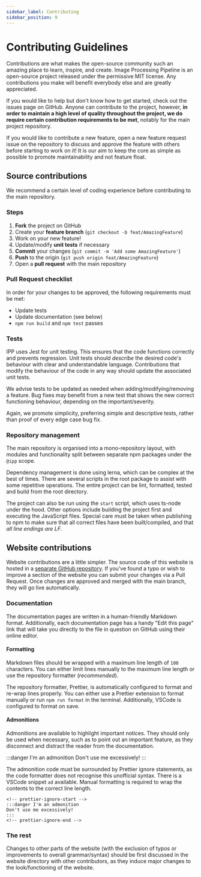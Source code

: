 ```yaml
---
sidebar_label: Contributing
sidebar_position: 9
---
```


# Contributing Guidelines

Contributions are what makes the open-source community such an amazing place to learn, inspire, and
create. Image Processing Pipeline is an open-source project released under the permissive MIT
license. Any contributions you make will benefit everybody else and are greatly appreciated.

If you would like to help but don't know how to get started, check out the issues page on GitHub.
Anyone can contribute to the project, however, **in order to maintain a high level of quality
throughout the project, we do require certain contribution requirements to be met**, notably for the
main project repository.

If you would like to contribute a new feature, open a new feature request issue on the repository to
discuss and approve the feature with others before starting to work on it! It is our aim to keep the
core as simple as possible to promote maintainability and not feature float.

## Source contributions

We recommend a certain level of coding experience before contributing to the main repository.

### Steps

1. **Fork** the project on GitHub
2. Create your **feature branch** (`git checkout -b feat/AmazingFeature`)
3. Work on your new feature!
4. Update/modify **unit tests** if necessary
5. **Commit** your changes (`git commit -m 'Add some AmazingFeature'`)
6. **Push** to the origin (`git push origin feat/AmazingFeature`)
7. Open a **pull request** with the main repository

### Pull Request checklist

In order for your changes to be approved, the following requirements must be met:

- Update tests
- Update documentation (see below)
- `npm run build` and `npm test` passes

### Tests

IPP uses Jest for unit testing. This ensures that the code functions correctly and prevents
regression. Unit tests should _describe_ the desired code's behaviour with clear and understandable
language. Contributions that modify the behaviour of the code in any way should update the
associated unit tests.

We advise tests to be updated as needed when adding/modifying/removing a feature. Bug fixes may
benefit from a new test that shows the new correct functioning behaviour, depending on the
important/severity.

Again, we promote simplicity, preferring simple and descriptive tests, rather than proof of every
edge case bug fix.

### Repository management

The main repository is organised into a mono-repository layout, with modules and functionality split
between separate npm packages under the `@ipp` scope.

Dependency management is done using lerna, which can be complex at the best of times. There are
several scripts in the root package to assist with some repetitive operations. The entire project
can be lint, formatted, tested and build from the root directory.

The project can also be run using the `start` script, which uses ts-node under the hood. Other
options include building the project first and executing the JavaScript files. Special care must be
taken when publishing to npm to make sure that all correct files have been built/compiled, and that
_all line endings are LF_.

## Website contributions

Website contributions are a little simpler. The source code of this website is hosted in a [separate
GitHub repository][website-repo]. If you've found a typo or wish to improve a section of the website
you can submit your changes via a Pull Request. Once changes are approved and merged with the main
branch, they will go live automatically.

### Documentation

The documentation pages are written in a human-friendly Markdown format. Additionally, each
documentation page has a handy "Edit this page" link that will take you directly to the file in
question on GitHub using their online editor.

#### Formatting

Markdown files should be wrapped with a maximum line length of `100` characters. You can either
limit lines manually to the maximum line length or use the repository formatter (_recommended_).

The repository formatter, Prettier, is automatically configured to format and re-wrap lines
properly. You can either use a Prettier extension to format manually or run `npm run format` in the
terminal. Additionally, VSCode is configured to format on save.

#### Admonitions

Admonitions are available to highlight important notices. They should only be used when necessary,
such as to point out an important feature, as they disconnect and distract the reader from the
documentation.

<!-- prettier-ignore-start -->
:::danger I'm an admonition
Don't use me excessively!
:::
<!-- prettier-ignore-end -->

The admonition code must be surrounded by Prettier ignore statements, as the code formatter does not
recognise this unofficial syntax. There is a VSCode snippet `ad` available. Manual formatting is
required to wrap the contents to the correct line length.

```mdx
<!-- prettier-ignore-start -->
:::danger I'm an admonition
Don't use me excessively!
:::
<!-- prettier-ignore-end -->
```

### The rest

Changes to other parts of the website (with the exclusion of typos or improvements to overall
grammar/syntax) should be first discussed in the website directory with other contributors, as they
induce major changes to the look/functioning of the website.

[website-repo]: https://github.com/MarcusCemes/image-processing-pipeline-website
